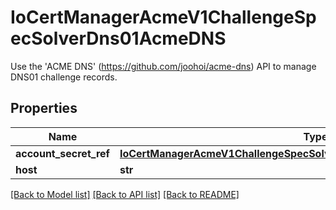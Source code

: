 # IoCertManagerAcmeV1ChallengeSpecSolverDns01AcmeDNS

Use the 'ACME DNS' (https://github.com/joohoi/acme-dns) API to manage DNS01 challenge records.
## Properties
Name | Type | Description | Notes
------------ | ------------- | ------------- | -------------
**account_secret_ref** | [**IoCertManagerAcmeV1ChallengeSpecSolverDns01AcmeDNSAccountSecretRef**](IoCertManagerAcmeV1ChallengeSpecSolverDns01AcmeDNSAccountSecretRef.md) |  | 
**host** | **str** |  | 

[[Back to Model list]](../README.md#documentation-for-models) [[Back to API list]](../README.md#documentation-for-api-endpoints) [[Back to README]](../README.md)


